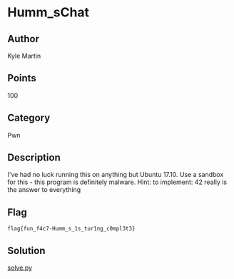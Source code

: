 # Humm_sChat
## Author
Kyle Martin
## Points
100
## Category
Pwn
## Description 
I've had no luck running this on anything but Ubuntu 17.10.  Use a sandbox for this - this program is definitely malware.
Hint: to implement: 42 really is the answer to everything
## Flag
`flag{fun_f4c7-Humm_s_1s_tur1ng_c0mpl3t3}`
## Solution
[solve.py](solve.py)